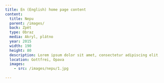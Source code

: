 ```yaml
---
title: En (English) home page content
content:
  title: Nepu
  parent: /images/
  back: Zpět
  type: Obraz
  media: Akryl, plátno
  year: 2015
  width: 190
  height: 80
  description: Lorem ipsum dolor sit amet, consectetur adipiscing elit, sed do eiusmod tempor incididunt ut labore et dolore magna aliqua. 
  location: Gottfrei, Opava
  images:
    - src: /images/nepu/1.jpg
    
---
```

